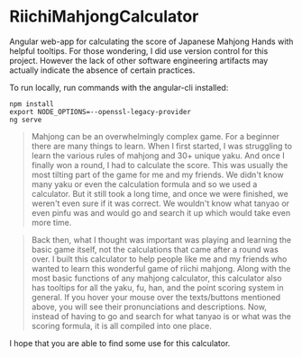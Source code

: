 # RiichiMahjongCalculator

Angular web-app for calculating the score of Japanese Mahjong Hands with helpful tooltips. For those wondering, I did use version control for this project. However the lack of other software engineering artifacts may actually indicate the absence of certain practices.

To run locally, run commands with the angular-cli installed:
```
npm install
export NODE_OPTIONS=--openssl-legacy-provider
ng serve
```



> Mahjong can be an overwhelmingly complex game. For a beginner there are many things to learn. When I first started, I was struggling to learn the various rules of mahjong and 30+ unique yaku. And once I finally won a round, I had to calculate the score. This was usually the most tilting part of the game for me and my friends. We didn't know many yaku or even the calculation formula and so we used a calculator. But it still took a long time, and once we were finished, we weren't even sure if it was correct. We wouldn't know what tanyao or even pinfu was and would go and search it up which would take even more time.

> Back then, what I thought was important was playing and learning the basic game itself, not the calculations that came after a round was over. I built this calculator to help people like me and my friends who wanted to learn this wonderful game of riichi mahjong. Along with the most basic functions of any mahjong calculator, this calculator also has tooltips for all the yaku, fu, han, and the point scoring system in general. If you hover your mouse over the texts/buttons mentioned above, you will see their pronunciations and descriptions. Now, instead of having to go and search for what tanyao is or what was the scoring formula, it is all compiled into one place.

I hope that you are able to find some use for this calculator.
